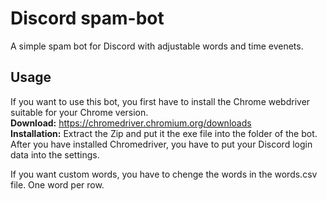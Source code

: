 # Discord spam-bot
A simple spam bot for Discord with adjustable words and time evenets.

## Usage
If you want to use this bot, you first have to install the Chrome webdriver suitable for your Chrome version.  
**Download:** https://chromedriver.chromium.org/downloads  
**Installation:** Extract the Zip and put it the exe file into the folder of the bot.  
After you have installed Chromedriver, you have to put your Discord login data into the settings. 


If you want custom words, you have to chenge the words in the words.csv file. One word per row.
